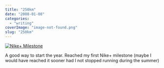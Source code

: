 ```yaml
---
title: "250km"
date: "2008-01-08"
categories: 
  - "writing"
coverImage: "image-not-found.png"
slug: "250km"
---
```


[![Nike+ Milestone](images/2178147519_f3c5d7e3a1_o.jpg)](http://www.flickr.com/photos/funkylarma/2178147519/ "Nike+ Milestone by Funky Larma, on Flickr")

A good way to start the year. Reached my first Nike+ milestone (maybe I would have reached it sooner had I not stopped running during the summer)
